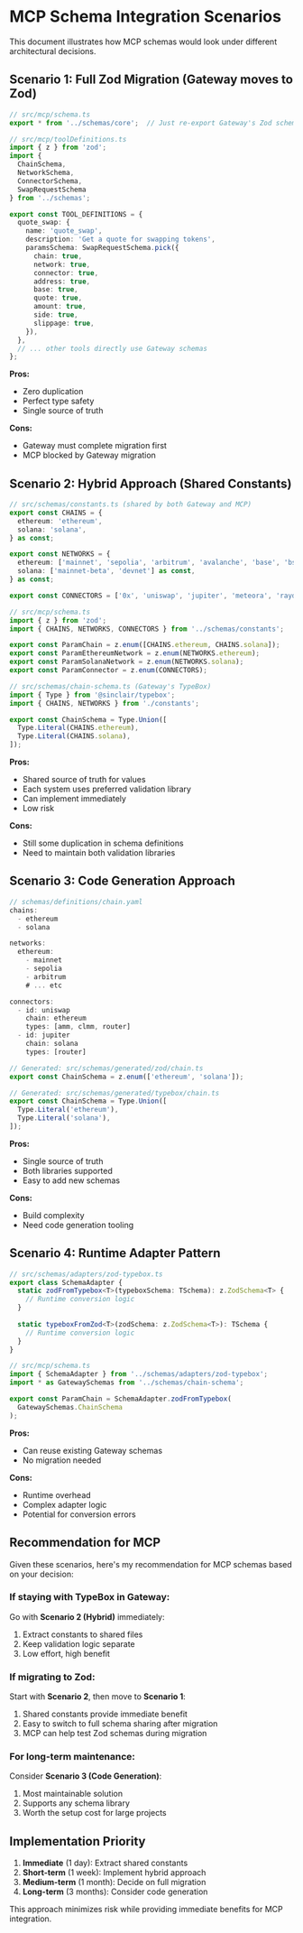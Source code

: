 # MCP Schema Integration Scenarios

This document illustrates how MCP schemas would look under different architectural decisions.

## Scenario 1: Full Zod Migration (Gateway moves to Zod)

```typescript
// src/mcp/schema.ts
export * from '../schemas/core';  // Just re-export Gateway's Zod schemas

// src/mcp/toolDefinitions.ts
import { z } from 'zod';
import { 
  ChainSchema,
  NetworkSchema,
  ConnectorSchema,
  SwapRequestSchema 
} from '../schemas';

export const TOOL_DEFINITIONS = {
  quote_swap: {
    name: 'quote_swap',
    description: 'Get a quote for swapping tokens',
    paramsSchema: SwapRequestSchema.pick({
      chain: true,
      network: true,
      connector: true,
      address: true,
      base: true,
      quote: true,
      amount: true,
      side: true,
      slippage: true,
    }),
  },
  // ... other tools directly use Gateway schemas
};
```

**Pros:**
- Zero duplication
- Perfect type safety
- Single source of truth

**Cons:**
- Gateway must complete migration first
- MCP blocked by Gateway migration

## Scenario 2: Hybrid Approach (Shared Constants)

```typescript
// src/schemas/constants.ts (shared by both Gateway and MCP)
export const CHAINS = {
  ethereum: 'ethereum',
  solana: 'solana',
} as const;

export const NETWORKS = {
  ethereum: ['mainnet', 'sepolia', 'arbitrum', 'avalanche', 'base', 'bsc', 'celo', 'optimism', 'polygon'] as const,
  solana: ['mainnet-beta', 'devnet'] as const,
} as const;

export const CONNECTORS = ['0x', 'uniswap', 'jupiter', 'meteora', 'raydium'] as const;

// src/mcp/schema.ts
import { z } from 'zod';
import { CHAINS, NETWORKS, CONNECTORS } from '../schemas/constants';

export const ParamChain = z.enum([CHAINS.ethereum, CHAINS.solana]);
export const ParamEthereumNetwork = z.enum(NETWORKS.ethereum);
export const ParamSolanaNetwork = z.enum(NETWORKS.solana);
export const ParamConnector = z.enum(CONNECTORS);

// src/schemas/chain-schema.ts (Gateway's TypeBox)
import { Type } from '@sinclair/typebox';
import { CHAINS, NETWORKS } from './constants';

export const ChainSchema = Type.Union([
  Type.Literal(CHAINS.ethereum),
  Type.Literal(CHAINS.solana),
]);
```

**Pros:**
- Shared source of truth for values
- Each system uses preferred validation library
- Can implement immediately
- Low risk

**Cons:**
- Still some duplication in schema definitions
- Need to maintain both validation libraries

## Scenario 3: Code Generation Approach

```typescript
// schemas/definitions/chain.yaml
chains:
  - ethereum
  - solana

networks:
  ethereum:
    - mainnet
    - sepolia
    - arbitrum
    # ... etc

connectors:
  - id: uniswap
    chain: ethereum
    types: [amm, clmm, router]
  - id: jupiter
    chain: solana
    types: [router]

// Generated: src/schemas/generated/zod/chain.ts
export const ChainSchema = z.enum(['ethereum', 'solana']);

// Generated: src/schemas/generated/typebox/chain.ts  
export const ChainSchema = Type.Union([
  Type.Literal('ethereum'),
  Type.Literal('solana'),
]);
```

**Pros:**
- Single source of truth
- Both libraries supported
- Easy to add new schemas

**Cons:**
- Build complexity
- Need code generation tooling

## Scenario 4: Runtime Adapter Pattern

```typescript
// src/schemas/adapters/zod-typebox.ts
export class SchemaAdapter {
  static zodFromTypebox<T>(typeboxSchema: TSchema): z.ZodSchema<T> {
    // Runtime conversion logic
  }
  
  static typeboxFromZod<T>(zodSchema: z.ZodSchema<T>): TSchema {
    // Runtime conversion logic
  }
}

// src/mcp/schema.ts
import { SchemaAdapter } from '../schemas/adapters/zod-typebox';
import * as GatewaySchemas from '../schemas/chain-schema';

export const ParamChain = SchemaAdapter.zodFromTypebox(
  GatewaySchemas.ChainSchema
);
```

**Pros:**
- Can reuse existing Gateway schemas
- No migration needed

**Cons:**
- Runtime overhead
- Complex adapter logic
- Potential for conversion errors

## Recommendation for MCP

Given these scenarios, here's my recommendation for MCP schemas based on your decision:

### If staying with TypeBox in Gateway:
Go with **Scenario 2 (Hybrid)** immediately:
1. Extract constants to shared files
2. Keep validation logic separate
3. Low effort, high benefit

### If migrating to Zod:
Start with **Scenario 2**, then move to **Scenario 1**:
1. Shared constants provide immediate benefit
2. Easy to switch to full schema sharing after migration
3. MCP can help test Zod schemas during migration

### For long-term maintenance:
Consider **Scenario 3 (Code Generation)**:
1. Most maintainable solution
2. Supports any schema library
3. Worth the setup cost for large projects

## Implementation Priority

1. **Immediate** (1 day): Extract shared constants
2. **Short-term** (1 week): Implement hybrid approach
3. **Medium-term** (1 month): Decide on full migration
4. **Long-term** (3 months): Consider code generation

This approach minimizes risk while providing immediate benefits for MCP integration.